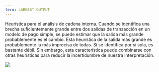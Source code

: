 ```yaml
---
term: LARGEST OUTPUT
---
```


Heurística para el análisis de cadena interna. Cuando se identifica una brecha suficientemente grande entre dos salidas de transacción en un modelo de pago simple, se puede estimar que la salida más grande probablemente es el cambio. Esta heurística de la salida más grande es probablemente la más imprecisa de todas. Si se identifica por sí sola, es bastante débil. Sin embargo, esta característica puede combinarse con otras heurísticas para reducir la incertidumbre de nuestra interpretación.

![](../../dictionnaire/assets/12.png)